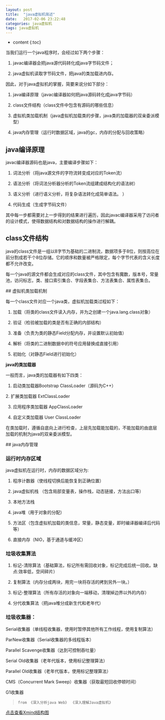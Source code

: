 ```yaml
---
layout: post
title:  "java虚拟机简述"
date:   2017-02-06 23:22:48
categories: java虚拟机
tags: java虚拟机  
---
```


* content
{:toc}

当我们运行一个java程序时，会经过如下两个步骤：

1. javac编译器会把java源代码转化成java字节码文件；

2. java虚拟机读取字节码文件，把java的类加载进内存。



因此，对于java虚拟机的掌握，简要来说分如下部分：

1. java编译原理（javac编译器如何把java源码转化成java字节码）​

2. class文件结构（class文件中包含有源码的哪些信息）

3. 虚拟机类加载机制（java虚拟机加载类的步骤，java类的加载器的双亲委派模型）

4. java内存管理（运行时数据区域，java的gc，内存的分配与回收策略）​

   




## java编译原理

javac编译器源码也是java，主要编译步骤如下：

1. 词法分析（将java源文件的字符流转变成对应的Token流）

2. 语法分析（将词法分析器分析的Token流组建成结构化的语法树）

3. 语义分析（进行语义分析，将复杂语法转化成简单语法。 ）

4. 代码生成​​​（生成字节码文件）

其中每一步都需要对上一步得到的结果进行遍历，因此javac编译器采用了访问者的设计模式，使得数据结构和对数据结构的操作进行解耦。



## class文件结构​

java的class文件是一组以8字节为基础的二进制流，数据项多于8位，则按高位在前分割成若干个8位存储​。它的顺序和数量被严格限定，每个字节代表的含义长度都不允许改变。

​每一个java的源文件都会生成对应的class文件，其中包含有魔数，版本号，常量池，访问标志，类、接口索引集合、字段表集合、方法表集合、属性表集合。  

​## 虚拟机类加载机制  

  每一个class文件对应一个java类，虚拟机加载类过程如下：

  1.  加载（将类的class文件读入内存，并为之创建一个java.lang.class对象）

  2.  验证（检验被加载的类是否有正确的内部结构）

  3.  准备（负责为类的静态Field分配内存，并设置默认初始值）

  4.  解析（将类的二进制数据中的符号应用替换成直接引用）

  5. 初始化（对静态Field进行初始化）

**java的类加载器​**

​一般而言，java类的加载器有如下四类：

1. ​启动类加载器Bootstrap ClassLoader（源码为C++）

​2. 扩展类加载器 ExtClassLoader

3. 应用程序类加载器 AppClassLoader

4. 自定义类加载器 User ClassLoader

​   在类加载时，遵循自底向上进行检查，上层先加载能加载的，不能加载的由底层        加载的机制为java的双亲委派模型。  

​## java内存管理  

### 运行时内存区域  ​

java虚拟机在运行时，内存的数据区域分为:

1. 程序计数器（使线程切换后能恢复到正确位置）

2. java虚拟机栈 （包含局部变量表，操作栈，动态链接，方法出口等）

3. 本地方法栈

4. java堆（用于对象的分配）

5. 方法区（包含虚拟机加载的类信息，常量，静态变量，即时编译器编译后代码等）

6. 直接内存（NIO，基于通道与缓冲区）​
  
### 垃圾收集算法  

1. 标记-清除算法​（基础算法，标记所有需回收对象，标记完成后统一回收。缺点:效率低，空间碎片）

2. 复制算法​（内存分成两块，用完一块将存活的拷到另外一块。）

3. 标记-整理算法（所有存活的对象向一端移动，清理掉边界以外的内存）

4. 分代收集算法（把java堆分成新生代和老年代）

### 垃圾收集器：

​Serial收集器（单线程收集器，使用时暂停其他所有工作线程，使用复制算法）

ParNew收集器​（Serial收集器的多线程版本）

Parallel Scavenge收集器​（达到可控制吞吐量）

Serial Old收集器​（老年代版本，使用标记整理算法）

Parallel Old收集器​（老年代版本，使用标记整理算法）

CMS（Concurrent Mark Sweep）收集器​（获取最短回收停顿时间）

​G1收集器  

>     from 《深入分析java Web》 《深入理解Java虚拟机》​

[点击查看Xmind结构图](http://download.csdn.net/detail/ttyyzn2/9722203) 
